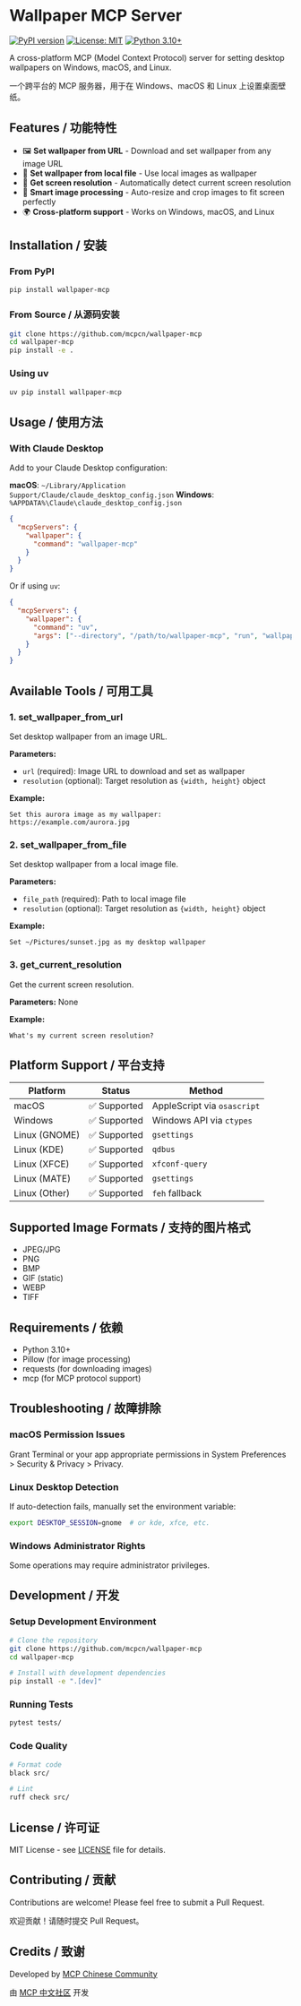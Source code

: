 # Wallpaper MCP Server

[![PyPI version](https://badge.fury.io/py/wallpaper-mcp.svg)](https://badge.fury.io/py/wallpaper-mcp)
[![License: MIT](https://img.shields.io/badge/License-MIT-yellow.svg)](https://opensource.org/licenses/MIT)
[![Python 3.10+](https://img.shields.io/badge/python-3.10+-blue.svg)](https://www.python.org/downloads/)

A cross-platform MCP (Model Context Protocol) server for setting desktop wallpapers on Windows, macOS, and Linux.

一个跨平台的 MCP 服务器，用于在 Windows、macOS 和 Linux 上设置桌面壁纸。

## Features / 功能特性

- 🖼️ **Set wallpaper from URL** - Download and set wallpaper from any image URL
- 📁 **Set wallpaper from local file** - Use local images as wallpaper
- 📱 **Get screen resolution** - Automatically detect current screen resolution
- 🎨 **Smart image processing** - Auto-resize and crop images to fit screen perfectly
- 🌍 **Cross-platform support** - Works on Windows, macOS, and Linux

## Installation / 安装

### From PyPI

```bash
pip install wallpaper-mcp
```

### From Source / 从源码安装

```bash
git clone https://github.com/mcpcn/wallpaper-mcp
cd wallpaper-mcp
pip install -e .
```

### Using uv

```bash
uv pip install wallpaper-mcp
```

## Usage / 使用方法

### With Claude Desktop

Add to your Claude Desktop configuration:

**macOS**: `~/Library/Application Support/Claude/claude_desktop_config.json`
**Windows**: `%APPDATA%\Claude\claude_desktop_config.json`

```json
{
  "mcpServers": {
    "wallpaper": {
      "command": "wallpaper-mcp"
    }
  }
}
```

Or if using `uv`:

```json
{
  "mcpServers": {
    "wallpaper": {
      "command": "uv",
      "args": ["--directory", "/path/to/wallpaper-mcp", "run", "wallpaper-mcp"]
    }
  }
}
```

## Available Tools / 可用工具

### 1. set_wallpaper_from_url
Set desktop wallpaper from an image URL.

**Parameters:**
- `url` (required): Image URL to download and set as wallpaper
- `resolution` (optional): Target resolution as `{width, height}` object

**Example:**
```
Set this aurora image as my wallpaper:
https://example.com/aurora.jpg
```

### 2. set_wallpaper_from_file
Set desktop wallpaper from a local image file.

**Parameters:**
- `file_path` (required): Path to local image file
- `resolution` (optional): Target resolution as `{width, height}` object

**Example:**
```
Set ~/Pictures/sunset.jpg as my desktop wallpaper
```

### 3. get_current_resolution
Get the current screen resolution.

**Parameters:** None

**Example:**
```
What's my current screen resolution?
```

## Platform Support / 平台支持

| Platform | Status | Method |
|----------|---------|---------|
| macOS | ✅ Supported | AppleScript via `osascript` |
| Windows | ✅ Supported | Windows API via `ctypes` |
| Linux (GNOME) | ✅ Supported | `gsettings` |
| Linux (KDE) | ✅ Supported | `qdbus` |
| Linux (XFCE) | ✅ Supported | `xfconf-query` |
| Linux (MATE) | ✅ Supported | `gsettings` |
| Linux (Other) | ✅ Supported | `feh` fallback |

## Supported Image Formats / 支持的图片格式

- JPEG/JPG
- PNG
- BMP
- GIF (static)
- WEBP
- TIFF

## Requirements / 依赖

- Python 3.10+
- Pillow (for image processing)
- requests (for downloading images)
- mcp (for MCP protocol support)

## Troubleshooting / 故障排除

### macOS Permission Issues
Grant Terminal or your app appropriate permissions in System Preferences > Security & Privacy > Privacy.

### Linux Desktop Detection
If auto-detection fails, manually set the environment variable:
```bash
export DESKTOP_SESSION=gnome  # or kde, xfce, etc.
```

### Windows Administrator Rights
Some operations may require administrator privileges.

## Development / 开发

### Setup Development Environment

```bash
# Clone the repository
git clone https://github.com/mcpcn/wallpaper-mcp
cd wallpaper-mcp

# Install with development dependencies
pip install -e ".[dev]"
```

### Running Tests

```bash
pytest tests/
```

### Code Quality

```bash
# Format code
black src/

# Lint
ruff check src/
```

## License / 许可证

MIT License - see [LICENSE](LICENSE) file for details.

## Contributing / 贡献

Contributions are welcome! Please feel free to submit a Pull Request.

欢迎贡献！请随时提交 Pull Request。

## Credits / 致谢

Developed by [MCP Chinese Community](https://github.com/mcpcn)

由 [MCP 中文社区](https://github.com/mcpcn) 开发